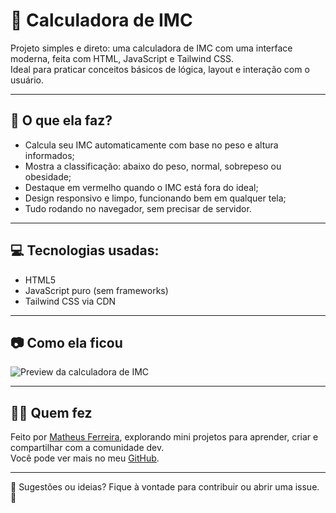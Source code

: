 # 🧮 Calculadora de IMC

Projeto simples e direto: uma calculadora de IMC com uma interface moderna, feita com HTML, JavaScript e Tailwind CSS.  
Ideal para praticar conceitos básicos de lógica, layout e interação com o usuário.

---

## 🚀 O que ela faz?

- Calcula seu IMC automaticamente com base no peso e altura informados;
- Mostra a classificação: abaixo do peso, normal, sobrepeso ou obesidade;
- Destaque em vermelho quando o IMC está fora do ideal;
- Design responsivo e limpo, funcionando bem em qualquer tela;
- Tudo rodando no navegador, sem precisar de servidor.

---

## 💻 Tecnologias usadas:

- HTML5
- JavaScript puro (sem frameworks)
- Tailwind CSS via CDN

---

## 📷 Como ela ficou

![Preview da calculadora de IMC](https://i.imgur.com/p3yJAPx.png)

---

## 👨‍💻 Quem fez

Feito por [Matheus Ferreira](https://www.linkedin.com/in/matheuspferreira/), explorando mini projetos para aprender, criar e compartilhar com a comunidade dev.  
Você pode ver mais no meu [GitHub](https://github.com/mathpferreira).

---

🔧 Sugestões ou ideias? Fique à vontade para contribuir ou abrir uma issue. 🙂
